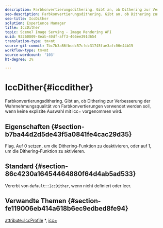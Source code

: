 ```yaml
---
description: Farbkonvertierungsdithering. Gibt an, ob Dithering zur Verbesserung der Wahrnehmungsqualität von Farbkonvertierungen verwendet werden soll, wenn keine explizite Auswahl mit icc= vorgenommen wird.
seo-description: Farbkonvertierungsdithering. Gibt an, ob Dithering zur Verbesserung der Wahrnehmungsqualität von Farbkonvertierungen verwendet werden soll, wenn keine explizite Auswahl mit icc= vorgenommen wird.
seo-title: IccDither
solution: Experience Manager
title: IccDither
topic: Scene7 Image Serving - Image Rendering API
uuid: 93260809-8eab-40df-aff3-466ee391d654
translation-type: tm+mt
source-git-commit: 7bc7b3a86fbcdc57cfdc31745fae3afc06e44b15
workflow-type: tm+mt
source-wordcount: '103'
ht-degree: 3%

---
```



# IccDither{#iccdither}

Farbkonvertierungsdithering. Gibt an, ob Dithering zur Verbesserung der Wahrnehmungsqualität von Farbkonvertierungen verwendet werden soll, wenn keine explizite Auswahl mit icc= vorgenommen wird.

## Eigenschaften {#section-b7ba44d2d5de43f5a0841fe4cac29d35}

Flag. Auf 0 setzen, um die Dithering-Funktion zu deaktivieren, oder auf 1, um die Dithering-Funktion zu aktivieren.

## Standard {#section-86c4230a16454464880f64d4ab5ad533}

Vererbt von `default::IccDither`, wenn nicht definiert oder leer.

## Verwandte Themen {#section-fe119006eb414a618b6ec9edbed8fe94}

[attribute::IccProfile](../../../../../is-api/image-catalog/image-serving-api-ref/c-image-catalog-reference/c-attributes-reference/r-iccprofilegray.md) *,  [icc=](../../../../../is-api/http-ref/image-serving-api-ref/c-http-protocol-reference/c-command-reference/r-icc.md#reference-182b5679e21e4df3b4d330535a5a7517)
